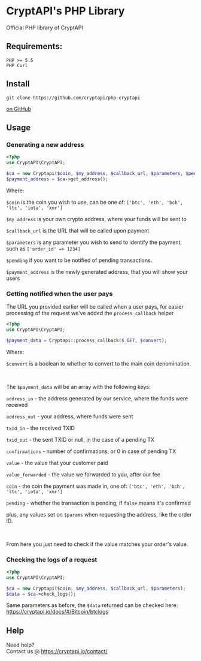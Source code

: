 # CryptAPI's PHP Library
Official PHP library of CryptAPI

## Requirements:

```
PHP >= 5.5
PHP Curl
```



## Install


```
git clone https://github.com/cryptapi/php-cryptapi
```

[on GitHub](https://github.com/cryptapi/php-cryptapi)

## Usage

### Generating a new address

```php
<?php
use CryptAPI\CryptAPI;

$ca = new Cryptapi($coin, $my_address, $callback_url, $parameters, $pending);
$payment_address = $ca->get_address();
```

Where:

``$coin`` is the coin you wish to use, can be one of: ``['btc', 'eth', 'bch', 'ltc', 'iota', 'xmr']``  

``$my_address`` is your own crypto address, where your funds will be sent to  

``$callback_url`` is the URL that will be called upon payment

``$parameters`` is any parameter you wish to send to identify the payment, such as ``['order_id' => 1234]``

``$pending`` if you want to be notified of pending transactions.

``$payment_address`` is the newly generated address, that you will show your users


### Getting notified when the user pays

The URL you provided earlier will be called when a user pays, for easier processing of the request we've added the ``process_callback`` helper

```php
<?php
use CryptAPI\CryptAPI;

$payment_data = Cryptapi::process_callback($_GET, $convert);
```

Where:

`$convert` is a boolean to whether to convert to the main coin denomination.

&nbsp;

The `$payment_data` will be an array with the following keys:

`address_in` - the address generated by our service, where the funds were received

`address_out` - your address, where funds were sent

`txid_in` - the received TXID

`txid_out` - the sent TXID or null, in the case of a pending TX

`confirmations` - number of confirmations, or 0 in case of pending TX

`value` - the value that your customer paid

`value_forwarded` - the value we forwarded to you, after our fee

`coin` - the coin the payment was made in, one of: ``['btc', 'eth', 'bch', 'ltc', 'iota', 'xmr']``

`pending` - whether the transaction is pending, if `false` means it's confirmed

plus, any values set on `$params` when requesting the address, like the order ID.

&nbsp;

From here you just need to check if the value matches your order's value.


### Checking the logs of a request

```php
<?php
use CryptAPI\CryptAPI;

$ca = new Cryptapi($coin, $my_address, $callback_url, $parameters);
$data = $ca->check_logs();
```

Same parameters as before, the `$data` returned can be checked here: https://cryptapi.io/docs/#/Bitcoin/btclogs


## Help

Need help?  
Contact us @ https://cryptapi.io/contact/